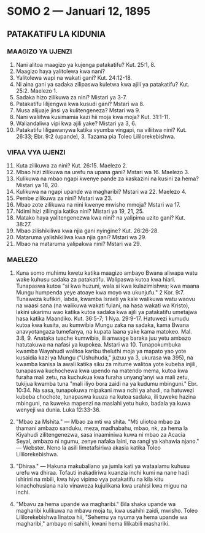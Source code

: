 # SOMO 2 — Januari 12, 1895

## PATAKATIFU LA KIDUNIA

### MAAGIZO YA UJENZI

1. Nani alitoa maagizo ya kujenga patakatifu? Kut. 25:1, 8.
2. Maagizo haya yalitolewa kwa nani?
3. Yalitolewa wapi na wakati gani? Kut. 24:12-18.
4. Ni aina gani ya sadaka zilipaswa kuletwa kwa ajili ya patakatifu? Kut. 25:2. Maelezo 1.
5. Sadaka hizo zilikuwa za nini? Mistari ya 3-7.
6. Patakatifu lilijengwa kwa kusudi gani? Mstari wa 8.
7. Musa alijuaje jinsi ya kulitengeneza? Mstari wa 9.
8. Nani waliitwa kusimamia kazi hii moja kwa moja? Kut. 31:1-11.
9. Waliandaliwa vipi kwa ajili yake? Mistari ya 3, 6.
10. Patakatifu liligawanywa katika vyumba vingapi, na viliitwa nini? Kut. 26:33; Ebr. 9:2 (upande), 3. Tazama pia Toleo Lililorekebishwa.

### VIFAA VYA UJENZI

11. Kuta zilikuwa za nini? Kut. 26:15. Maelezo 2.
12. Mbao hizi zilikuwa na urefu na upana gani? Mstari wa 16. Maelezo 3.
13. Kulikuwa na mbao ngapi kwenye pande za kaskazini na kusini za hema? Mistari ya 18, 20.
14. Kulikuwa na ngapi upande wa magharibi? Mstari wa 22. Maelezo 4.
15. Pembe zilikuwa za nini? Mstari wa 23.
16. Mbao zote zilikuwa na nini kwenye mwisho mmoja? Mstari wa 17.
17. Ndimi hizi ziliingia katika nini? Mistari ya 19, 21, 25.
18. Matako haya yalitengenezwa kwa nini? na yalipima uzito gani? Kut. 38:27.
19. Mbao zilishikiliwa kwa njia gani nyingine? Kut. 26:26-28.
20. Mataruma yalishikiliwa kwa njia gani? Mstari wa 29.
21. Mbao na mataruma yalipakwa nini? Mstari wa 29.

### MAELEZO

1. Kuna somo muhimu kwetu katika maagizo ambayo Bwana aliwapa watu wake kuhusu sadaka za patakatifu. Walipaswa kutoa kwa hiari. Tunapaswa kutoa "si kwa huzuni, wala si kwa kulazimishwa; kwa maana Mungu humpenda yeye atoaye kwa moyo wa ukunjufu." 2 Kor. 9:7. Tunaweza kufikiri, labda, kwamba Israeli ya kale walikuwa watu waovu na waasi sana (na walikuwa wakati fulani, na hasa wakati wa Kristo), lakini ukarimu wao katika kutoa sadaka kwa ajili ya patakatifu umetajwa hasa katika Maandiko. Kut. 36:5-7; 1 Nya. 29:9-17. Hatuwezi kumudu kutoa kwa kusita, au kumwibia Mungu zaka na sadaka, kama Bwana anavyotangaza tumefanya, na kupata laana yake kama matokeo. Mal. 3:8, 9. Anataka tuache kumwibia, ili amwage baraka juu yetu ambazo hatutakuwa na nafasi ya kupokea. Mstari wa 10. Tunapokumbuka kwamba Wayahudi walitoa karibu theluthi moja ya mapato yao yote kusaidia kazi ya Mungu ("Ushuhuda," juzuu ya 3, ukurasa wa 395), na kwamba kanisa la awali katika siku za mitume walitoa yote kubeba injili, tunapaswa kuchochewa kwa upendo na matendo mema, kutoa kwa furaha mali zetu, na kuchukua kwa furaha unyang'anyi wa mali zetu, tukijua kwamba tuna "mali iliyo bora zaidi na ya kudumu mbinguni." Ebr. 10:34. Na sasa, tunapokuwa mipakani mwa nchi ya ahadi, na hatuwezi kubeba chochote, tunapaswa kuuza na kutoa sadaka, ili tuweke hazina mbinguni, na kuweka mapenzi na maslahi yetu huko, badala ya kuwa wenyeji wa dunia. Luka 12:33-36.

2. "Mbao za Mshita." — Mbao za mti wa shita. "Mti uliotoa mbao za thamani ambazo sanduku, meza, madhabahu, mbao, nk, za hema la Kiyahudi zilitengenezwa, sasa inaaminiwa kuwa ni mbao za Acacia Seyal, ambazo ni ngumu, zenye nafaka laini, na rangi ya kahawia njano." — Webster. Neno la asili limetafsiriwa akasia katika Toleo Lililorekebishwa.

3. "Dhiraa." — Hakuna makubaliano ya jumla kati ya wataalamu kuhusu urefu wa dhiraa. Tofauti inakadiriwa kuanzia inchi kumi na nane hadi ishirini na mbili, kwa hiyo vipimo vya patakatifu na kila kitu kinachohusiana nalo vinaweza kujulikana kwa urahisi kwa miguu na inchi.

4. "Mbavu za hema upande wa magharibi." Bila shaka upande wa magharibi kulikuwa na mbavu moja tu, kwa usahihi zaidi, mwisho. Toleo Lililorekebishwa linatoa hii, "Sehemu ya nyuma ya hema upande wa magharibi," ambayo ni sahihi, kwani hema lilikabili mashariki.
